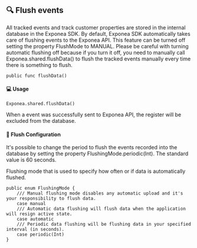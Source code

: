 ## 🔍 Flush events

All tracked events and track customer properties are stored in the internal database in the Exponea SDK. By default, Exponea SDK automatically takes care of flushing events to the Exponea API. This feature can be turned off setting the property FlushMode to MANUAL. Please be careful with turning automatic flushing off because if you turn it off, you need to manually call Exponea.shared.flushData() to flush the tracked events manually every time there is something to flush.


```
public func flushData()
```

#### 💻 Usage
```
Exponea.shared.flushData()
```

When a event was successfully sent to Exponea API, the register will be excluded from the database.


#### 🔧 Flush Configuration

It's possible to change the period to flush the events recorded into the database by setting the property FlushingMode.periodic(Int). The standard value is 60 seconds.

Flushing mode that is used to specify how often or if data is automatically flushed.

```
public enum FlushingMode {
    /// Manual flushing mode disables any automatic upload and it's your responsibility to flush data.
    case manual
    /// Automatic data flushing will flush data when the application will resign active state.
    case automatic
    /// Periodic data flushing will be flushing data in your specified interval (in seconds).
    case periodic(Int)
}
```




